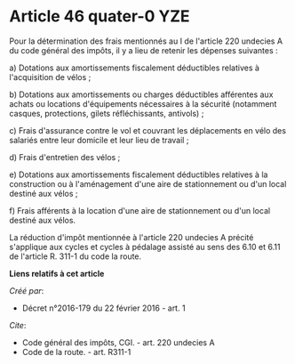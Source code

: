 # Article 46 quater-0 YZE

Pour la détermination des frais mentionnés au I de l'article 220 undecies A du code général des impôts, il y a lieu de
retenir les dépenses suivantes :

a) Dotations aux amortissements fiscalement déductibles relatives à l'acquisition de vélos ;

b) Dotations aux amortissements ou charges déductibles afférentes aux achats ou locations d'équipements nécessaires à la
sécurité (notamment casques, protections, gilets réfléchissants, antivols) ;

c) Frais d'assurance contre le vol et couvrant les déplacements en vélo des salariés entre leur domicile et leur lieu de
travail ;

d) Frais d'entretien des vélos ;

e) Dotations aux amortissements fiscalement déductibles relatives à la construction ou à l'aménagement d'une aire de
stationnement ou d'un local destiné aux vélos ;

f) Frais afférents à la location d'une aire de stationnement ou d'un local destiné aux vélos.

La réduction d'impôt mentionnée à l'article 220 undecies A précité s'applique aux cycles et cycles à pédalage assisté au sens
des 6.10 et 6.11 de l'article R. 311-1 du code la route.

**Liens relatifs à cet article**

_Créé par_:

  - Décret n°2016-179 du 22 février 2016 - art. 1

_Cite_:

  - Code général des impôts, CGI. - art. 220 undecies A
  - Code de la route. - art. R311-1
